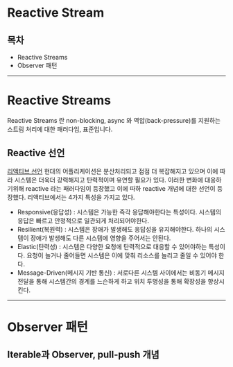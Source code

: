 # Reactive Stream

## 목차
- Reactive Streams
- Observer 패턴

---

# Reactive Streams
Reactive Streams 란 non-blocking, async 와 역압(back-pressure)를 지원하는 스트림 처리에 대한 패러다임, 표준입니다.

## Reactive 선언
[리액티브 선언](https://www.reactivemanifesto.org/)
현대의 어플리케이션은 분산처리되고 점점 더 복잡해지고 있으며 이에 따라 시스템은 더욱더 강력해지고 탄력적이며 유연할 필요가 있다.
이러한 변화에 대응하기위해 reactive 라는 패러다임이 등장했고 이에 따하 reactive 개념에 대한 선언이 등장했다. 리액티브에서는 4가지
특성을 가지고 있다.
- Responsive(응답성) : 시스템은 가능한 즉각 응답해야한다는 특성이다. 시스템의 응답은 빠르고 안정적으로 일관되게 처리되어야한다.
- Resilient(복원력) : 시스템은 장애가 발생해도 응답성을 유지해야한다. 하나의 시스템이 장애가 발생해도 다른 시스템에 영향을 주어서는 안된다.
- Elastic(탄력성) : 시스템은 다양한 요청에 탄력적으로 대응할 수 있어야하는 특성이다. 요청이 늘거나 줄어들면 시스템은 이에 맞춰 리소스를 늘리고 줄일 수 있어야 한다.
- Message-Driven(메시지 기반 통신) : 서로다른 시스템 사이에서는 비동기 메시지 전달을 통해 시스템간의 경계를 느슨하게 하고 위치 투명성을 통해 확장성을 향상시킨다.

--- 

# Observer 패턴

## Iterable과 Observer, pull-push 개념